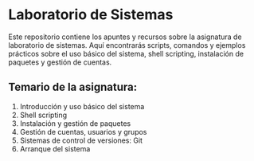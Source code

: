 # Laboratorio de Sistemas
Este repositorio contiene los apuntes y recursos sobre la asignatura de laboratorio de sistemas. Aquí encontrarás scripts, comandos y ejemplos prácticos sobre el uso básico del sistema, shell scripting, instalación de paquetes y gestión de cuentas.

## Temario de la asignatura:
1. Introducción y uso básico del sistema
2. Shell scripting
3. Instalación y gestión de paquetes
4. Gestión de cuentas, usuarios y grupos
5. Sistemas de control de versiones: Git
6. Arranque del sistema
